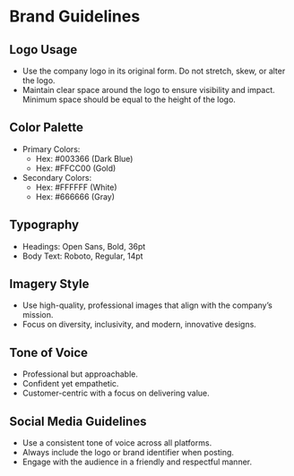 # Brand Guidelines

## Logo Usage
- Use the company logo in its original form. Do not stretch, skew, or alter the logo.
- Maintain clear space around the logo to ensure visibility and impact. Minimum space should be equal to the height of the logo.

## Color Palette
- Primary Colors:
  - Hex: #003366 (Dark Blue)
  - Hex: #FFCC00 (Gold)
- Secondary Colors:
  - Hex: #FFFFFF (White)
  - Hex: #666666 (Gray)

## Typography
- Headings: Open Sans, Bold, 36pt
- Body Text: Roboto, Regular, 14pt

## Imagery Style
- Use high-quality, professional images that align with the company’s mission.
- Focus on diversity, inclusivity, and modern, innovative designs.

## Tone of Voice
- Professional but approachable.
- Confident yet empathetic.
- Customer-centric with a focus on delivering value.

## Social Media Guidelines
- Use a consistent tone of voice across all platforms.
- Always include the logo or brand identifier when posting.
- Engage with the audience in a friendly and respectful manner.
